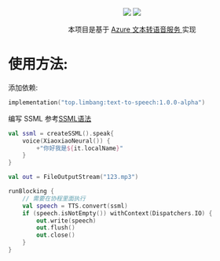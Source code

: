 <div align="center">

[![](https://img.shields.io/github/v/release/limbang/text-to-speech?include_prereleases)](https://github.com/limbang/text-to-speech/releases)
[![](https://img.shields.io/github/license/limbang/text-to-speech)](https://github.com/limbang/text-to-speech/blob/master/LICENSE)


本项目是基于 <a href = "https://azure.microsoft.com/zh-cn/services/cognitive-services/text-to-speech/">Azure 文本转语音服务 </a> 实现
</div>

# 使用方法: 

添加依赖:
```kotlin
implementation("top.limbang:text-to-speech:1.0.0-alpha")
```
编写 SSML 参考[SSML语法](https://docs.microsoft.com/zh-cn/azure/cognitive-services/speech-service/speech-synthesis-markup?tabs=csharp)
```kotlin
val ssml = createSSML().speak{
    voice(XiaoxiaoNeural()) {
        +"你好我是${it.localName}"
    }
}

val out = FileOutputStream("123.mp3")

runBlocking {
    // 需要在协程里面执行
    val speech = TTS.convert(ssml)
    if (speech.isNotEmpty()) withContext(Dispatchers.IO) {
        out.write(speech)
        out.flush()
        out.close()
    }
}

```
